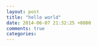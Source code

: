 ```yaml
---
layout: post
title: "hello world"
date: 2014-06-07 21:32:25 +0800
comments: true
categories: 
---
```

